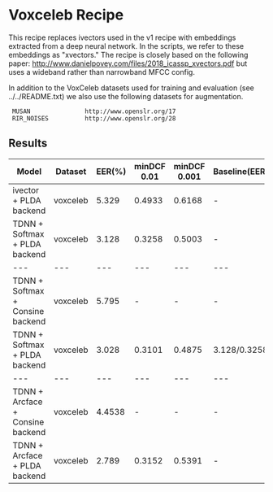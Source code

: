  # Voxceleb Recipe

 This recipe replaces ivectors used in the v1 recipe with embeddings extracted
 from a deep neural network.  In the scripts, we refer to these embeddings as
 "xvectors."  The recipe is closely based on the following paper:
 http://www.danielpovey.com/files/2018_icassp_xvectors.pdf but uses a wideband
 rather than narrowband MFCC config.

 In addition to the VoxCeleb datasets used for training and evaluation (see
 ../../README.txt) we also use the following datasets for augmentation.

     MUSAN               http://www.openslr.org/17
     RIR_NOISES          http://www.openslr.org/28

## Results

 | Model | Dataset | EER(%) | minDCF 0.01 | minDCF 0.001 | Baseline(EER/minDCF0.01/minDCF0.001) | Reference | Config | NGPU | Front End |
 | ---   | ---  |  --- | ---  | --- | --- | --- | --- | --- | --- |
 | ivector + PLDA backend | voxceleb | 5.329 | 0.4933 | 0.6168 | - | kaldi | - | - | kaldi |
 | TDNN + Softmax + PLDA backend | voxceleb | 3.128 | 0.3258 | 0.5003 | - | kaldi | - | - | kaldi |
 | ---   | ---  |  --- | ---  | --- | --- | --- | --- | --- | --- |
 | TDNN + Softmax + Consine backend | voxceleb | 5.795 | - | - | - | kaldi | conf/tdnn_softmax.yml | 1 | kaldi |
 | TDNN + Softmax + PLDA backend| voxceleb | 3.028 | 0.3101 | 0.4875 | 3.128/0.3258/0.5003 | kaldi | conf/tdnn_softmax.yml | 1 | kaldi |
 | ---   | ---  |  --- | ---  | --- | --- | --- | --- | --- | --- |
 | TDNN + Arcface + Consine backend | voxceleb | 4.4538 | - | - | - | - | conf/tdnn_arcface.yml | 1 | kaldi |
 | TDNN + Arcface + PLDA backend | voxceleb | 2.789 | 0.3152 | 0.5391 | - | - | conf/tdnn_arcface.yml | 1 | kaldi |

